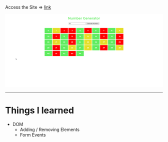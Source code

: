 Access the Site &rArr; [link](https://ashwin776.github.io/JS-Projects/7.%20Number%20Generator%20(0%20-%20N)/)

![Site snap](site_snap.png)

---
# Things I learned

* DOM
    * Adding / Removing Elements
    * Form Events